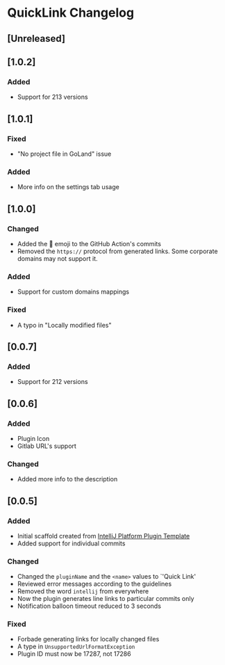 <!-- Keep a Changelog guide -> https://keepachangelog.com -->

# QuickLink Changelog

## [Unreleased]
## [1.0.2]

### Added

- Support for 213 versions

## [1.0.1]

### Fixed

- "No project file in GoLand" issue

### Added

- More info on the settings tab usage

## [1.0.0]

### Changed
- Added the 📃 emoji to the GitHub Action's commits
- Removed the `https://` protocol from generated links. Some corporate domains may not support it.

### Added
- Support for custom domains mappings

### Fixed
- A typo in "Locally modified files"

## [0.0.7]
### Added
- Support for 212 versions

## [0.0.6]
### Added
- Plugin Icon
- Gitlab URL's support

### Changed
- Added more info to the description

## [0.0.5]
### Added
- Initial scaffold created from [IntelliJ Platform Plugin Template](https://github.com/JetBrains/intellij-platform-plugin-template)
- Added support for individual commits

### Changed
- Changed the `pluginName` and the `<name>` values to `'Quick Link'
- Reviewed error messages according to the guidelines
- Removed the word `intellij` from everywhere
- Now the plugin generates line links to particular commits only
- Notification balloon timeout reduced to 3 seconds

### Fixed
- Forbade generating links for locally changed files
- A type in `UnsupportedUrlFormatException`
- Plugin ID must now be 17287, not 17286
